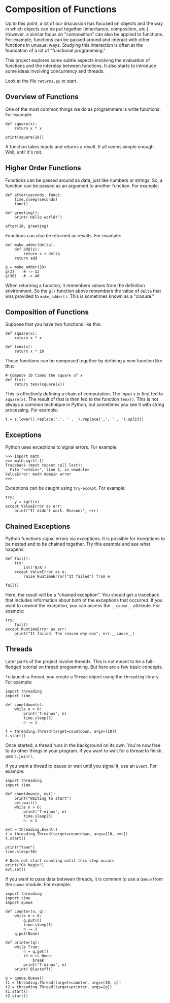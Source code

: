# Composition of Functions

Up to this point, a lot of our discussion has focused on objects and
the way in which objects can be put together (inheritance,
composition, etc.).  However, a similar focus on "composition" can
also be applied to functions.  For example, functions can be passed
around and interact with other functions in unusual ways.  Studying
this interaction is often at the foundation of a lot of "functional
programming."

This project explores some subtle aspects involving the evaluation
of functions and the interplay between functions.  It also starts
to introduce some ideas involving concurrency and threads.

Look at the file `returns.py` to start.

## Overview of Functions

One of the most common things we do as programmers is write functions.
For example:

```
def square(x):
    return x * x

print(square(10))
```

A function takes inputs and returns a result. It all seems simple
enough. Well, until it's not.

## Higher Order Functions

Functions can be passed around as data, just like numbers or strings.
So, a function can be passed as an argument to another function.  For
example:

```
def after(seconds, func):
    time.sleep(seconds)
    func()

def greeting():
    print('Hello world!')

after(10, greeting)
```

Functions can also be returned as results.  For example:

```
def make_adder(delta):
    def add(x):
        return x + delta
    return add

g = make_adder(10)
g(3)    # -> 13
g(30)   # -> 40
```

When returning a function, it remembers values from the definition
environment.  So the `g()` function above remembers the value of
`delta` that was provided to `make_adder()`.  This is sometimes known
as a "closure."

## Composition of Functions

Suppose that you have two functions like this:

```
def square(x):
    return x * x

def tenx(x):
    return x * 10
```

These functions can be composed together by defining a new function like this:

```
# Compute 10 times the square of x
def f(x):
    return tenx(square(x))
```

This is effectively defining a chain of computation.  The input `x` is
first fed to `square(x)`. The result of that is then fed to the
function `tenx()`.  This is not always a common technique in Python,
but sometimes you see it with string processing.  For example:

```
t = s.lower().replace('.', ' . ').replace(',', ' , ').split()
```

## Exceptions

Python uses exceptions to signal errors.  For example:

```
>>> import math
>>> math.sqrt(-1)
Traceback (most recent call last):
  File "<stdin>", line 1, in <module>
ValueError: math domain error
>>>
```

Exceptions can be caught using `try-except`.  For example:

```
try:
    y = sqrt(x)
except ValueError as err:
    print("It didn't work. Reason:", err)
```

## Chained Exceptions

Python functions signal errors via exceptions.  It is possible for
exceptions to be nested and to be chained together.  Try this example
and see what happens:

```
def fail():
    try:
        int('N/A')
    except ValueError as e:
        raise RuntimeError("It failed") from e

fail()
```

Here, the result will be a "chained exception".  You should get a
traceback that includes information about both of the exceptions that
occurred.  If you want to unwind the exception, you can access the
`__cause__` attribute.  For example:

```
try:
    fail()
except RuntimeError as err:
    print("It failed. The reason why was", err.__cause__)
```

## Threads

Later parts of the project involve threads.  This is not meant to be a
full-fledged tutorial on thread programming.  But here are a few basic
concepts.

To launch a thread, you create a `Thread` object using the `threading`
library.  For example:

```
import threading
import time

def countdown(n):
    while n > 0:
        print('T-minus', n)
        time.sleep(5)
        n -= 1

t = threading.Thread(target=countdown, args=[10])
t.start()
```

Once started, a thread runs in the background on its own.  You're now
free to do other things in your program.  If you want to wait for a
thread to finish, use `t.join()`.

If you want a thread to pause or wait until you signal it, use an
`Event`.  For example:

```
import threading
import time

def countdown(n, evt):
    print("Waiting to start")
    evt.wait()
    while n > 0:
        print('T-minus', n)
        time.sleep(5)
        n -= 1

evt = threading.Event()
t = threading.Thread(target=countdown, args=[10, evt])
t.start()

print("Yawn")
time.sleep(30)

# Does not start counting until this step occurs
print("Ok begin")
evt.set()
```

If you want to pass data between threads, it is common to use a
`Queue` from the `queue` module. For example:

```
import threading
import time
import queue

def counter(n, q):
    while n > 0:
        q.put(n)
        time.sleep(5)
        n -= 1
    q.put(None)

def printer(q):
    while True:
        n = q.get()
        if n is None:
            break
        print('T-minus', n)
    print('Blastoff!)

q = queue.Queue()
t1 = threading.Thread(target=counter, args=[10, q])
t2 = threading.Thread(target=printer, args=[q])
t1.start()
t2.start()
```

